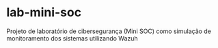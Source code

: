 # lab-mini-soc
Projeto de laboratório de cibersegurança (Mini SOC) como simulação de monitoramento dos sistemas utilizando Wazuh
